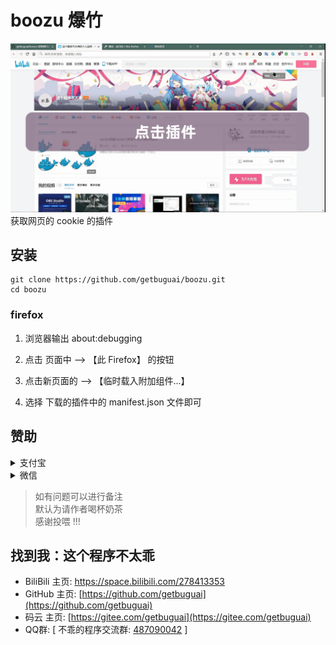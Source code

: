 # boozu 爆竹

![](cookie-show.gif)
获取网页的 cookie 的插件


## 安装

```
git clone https://github.com/getbuguai/boozu.git
cd boozu 
```
<!-- npm install --global web-ext
web-ext build

打包的 zip 改为 xpi 即可安装 -->

### firefox 

<!-- > 方式 1 -->

1. 浏览器输出 about:debugging

2. 点击 页面中 --> 【此 Firefox】 的按钮

3. 点击新页面的 --> 【临时载入附加组件...】

4. 选择 下载的插件中的 manifest.json 文件即可

<!-- > 方式 2 -->

<!-- 1. 浏览器输出 about:addons 

2. 点击 页面中设置图标 -> 【从文件安装附加组件...】 的选项

3. 点击新页面的 -> 【临时载入附加组件...】

4. 选择 下载的插件中的 manifest.json 文件即可
-->


## 赞助

<details>
  <summary>支付宝</summary>
   <img src="https://cdn.jsdelivr.net/gh/getbuguai/getbuguai/zhifubao.jpg"
     alt="支付宝收款">
     加载失败访问: https://cdn.jsdelivr.net/gh/getbuguai/getbuguai/zhifubao.jpg
</details>

<details>
    <summary>微信</summary>
     <img class="fit-picture"
     src="https://cdn.jsdelivr.net/gh/getbuguai/getbuguai/weixin.png"
     alt="微信收款">
     加载失败访问: https://cdn.jsdelivr.net/gh/getbuguai/getbuguai/weixin.png
</details>

> 如有问题可以进行备注  
> 默认为请作者喝杯奶茶  
> 感谢投喂 !!! 

## 找到我：这个程序不太乖 

- BiliBili 主页: [https://space.bilibili.com/278413353 ](https://space.bilibili.com/278413353)
- GitHub 主页: [https://github.com/getbuguai](https://github.com/getbuguai) 
- 码云 主页: [https://gitee.com/getbuguai](https://gitee.com/getbuguai) 
- QQ群: [ 不乖的程序交流群: [487090042](https://qm.qq.com/cgi-bin/qm/qr?k=4E_QbhCpe0O2QVPU_UFi-AFMLOmxpXrw&jump_from=webapi) ]